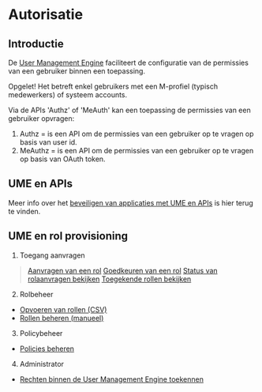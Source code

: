 # Autorisatie

## Introductie

De [User Management Engine](https://acpaas.digipolis.be/nl/product/user-management-engine) faciliteert de configuratie van de permissies van een gebruiker binnen een toepassing.

Opgelet! Het betreft enkel gebruikers met een M-profiel (typisch medewerkers) of systeem accounts.

Via de APIs 'Authz' of 'MeAuth' kan een toepassing de permissies van een gebruiker opvragen:

1. Authz = is een API om de permissies van een gebruiker op te vragen op basis van user id.
2. MeAuthz = is een API om de permissies van een gebruiker op te vragen op basis van OAuth token.

## UME en APIs

Meer info over het [beveiligen van applicaties met UME en APIs](https://wiki.antwerpen.be/ACPAAS/index.php/Securing_application_with_the_user_management_Engine) is hier terug te vinden.


## UME en rol provisioning 

1. Toegang aanvragen
> [Aanvragen van een rol](https://wiki.antwerpen.be/ACPAAS/index.php/UM_Engine_-_Aanvragen_van_een_rol)
> [Goedkeuren van een rol](https://wiki.antwerpen.be/ACPAAS/index.php/UM_Engine_-_Goedkeuren_van_een_rol)
> [Status van rolaanvragen bekijken](https://wiki.antwerpen.be/ACPAAS/index.php/UM_Engine_-_Status_van_rolaanvragen_bekijken)
> [Toegekende rollen bekijken](https://wiki.antwerpen.be/ACPAAS/index.php/UM_Engine_-_Toegekende_rollen_bekijken)

2. Rolbeheer
* [Opvoeren van rollen (CSV)](https://wiki.antwerpen.be/ACPAAS/index.php/UM_Engine_-_Opvoeren_van_rollen_(CSV))
* [Rollen beheren (manueel)](https://wiki.antwerpen.be/ACPAAS/index.php/UM_Engine_-_Rollen_beheren_(manueel))

3. Policybeheer
* [Policies beheren](https://wiki.antwerpen.be/ACPAAS/index.php/UM_Engine_-_Policies_beheren)

4. Administrator
* [Rechten binnen de User Management Engine toekennen](https://wiki.antwerpen.be/ACPAAS/index.php/Rechten_binnen_de_User_Management_Engine_toekennen)
